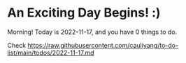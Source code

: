 # An Exciting Day Begins! :)

Morning! Today is 2022-11-17, and you have 0 things to do.

Check https://raw.githubusercontent.com/cauliyang/to-do-list/main/todos/2022-11-17.md